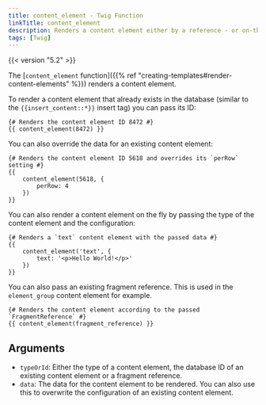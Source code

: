 ```yaml
---
title: content_element - Twig Function
linkTitle: content_element
description: Renders a content element either by a reference - or on-the-fly.
tags: [Twig]
---
```


{{< version "5.2" >}}

The [`content_element` function]({{% ref "creating-templates#render-content-elements" %}}) renders a content element.

To render a content element that already exists in the database (similar to the `{{insert_content::*}}` insert tag) you
can pass its ID:

```twig
{# Renders the content element ID 8472 #}
{{ content_element(8472) }}
```

You can also override the data for an existing content element:

```twig
{# Renders the content element ID 5618 and overrides its `perRow` setting #}
{{ 
    content_element(5618, {
        perRow: 4
    })
}}
```

You can also render a content element on the fly by passing the type of the content element and the configuration:

```twig
{# Renders a `text` content element with the passed data #}
{{
    content_element('text', {
        text: '<p>Hello World!</p>'
    })
}}
```

You can also pass an existing fragment reference. This is used in the `element_group` content element for example.

```twig
{# Renders the content element according to the passed `FragmentReference` #}
{{ content_element(fragment_reference) }}
```

## Arguments

* `typeOrId`: Either the type of a content element, the database ID of an existing content element or a fragment
  reference.
* `data`: The data for the content element to be rendered. You can also use this to overwrite the configuration of an 
  existing content element.
